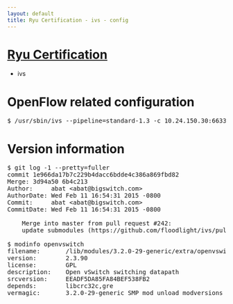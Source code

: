 ```yaml
---
layout: default
title: Ryu Certification - ivs - config
---
```

# [Ryu Certification](http://osrg.github.io/ryu/certification.html)
* ivs

# OpenFlow related configuration
<pre>
$ /usr/sbin/ivs --pipeline=standard-1.3 -c 10.24.150.30:6633 --dpid 0000000000000001 -i eth21 -i eth22 -i eth23
</pre>

# Version information
<pre>
$ git log -1 --pretty=fuller
commit 1e966da17b7c229b4dacc6bdde4c386a869fbd82
Merge: 3d94a50 6b4c213
Author:     abat &lt;abat@bigswitch.com&gt;
AuthorDate: Wed Feb 11 16:54:31 2015 -0800
Commit:     abat &lt;abat@bigswitch.com&gt;
CommitDate: Wed Feb 11 16:54:31 2015 -0800

    Merge into master from pull request #242:
    update submodules (https://github.com/floodlight/ivs/pull/242)

$ modinfo openvswitch
filename:       /lib/modules/3.2.0-29-generic/extra/openvswitch.ko
version:        2.3.90
license:        GPL
description:    Open vSwitch switching datapath
srcversion:     EEADF5DA85FA84BEF538FB2
depends:        libcrc32c,gre
vermagic:       3.2.0-29-generic SMP mod_unload modversions 
</pre>
